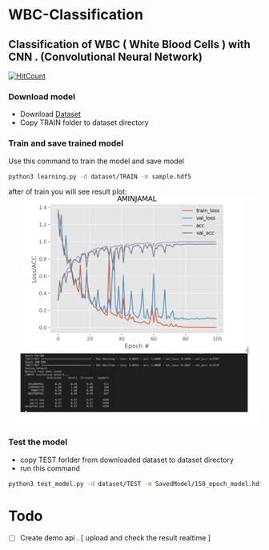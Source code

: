 # WBC-Classification
Classification of WBC ( White Blood Cells ) with CNN . (Convolutional Neural Network)
---
[![HitCount](http://hits.dwyl.com/includeamin/WBC-Classification.svg)](http://hits.dwyl.com/includeamin/WBC-Classification)

### Download model
- Download [Dataset](https://www.kaggle.com/paultimothymooney/blood-cells/kernels?sortBy=relevance&group=everyone&search=includeamin&page=1&pageSize=20&datasetId=9232)
- Copy TRAIN folder to dataset directory
### Train and save trained model
Use this command to train the model and save model
```bash
python3 learning.py -d dataset/TRAIN -m sample.hdf5
```
after of train you will see result plot:
![Image of Yaktocat](train_result.png)

### Test the model
- copy TEST forlder from downloaded dataset to dataset directory
- run this command
```bash
python3 test_model.py -d dataset/TEST -m SavedModel/150_epoch_model.hdf5
```
# Todo
- [ ] Create demo api . [ upload and check the result realtime ]
